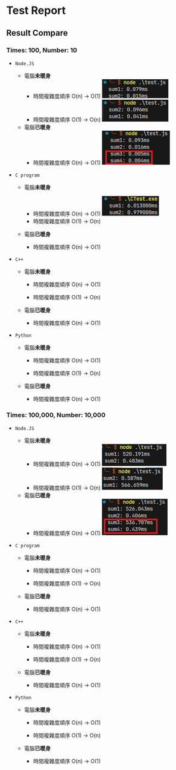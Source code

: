 # Test Report

## Result Compare

### Times: 100, Number: 10
* `Node.JS`
  * 電腦**未暖身**
    * 時間複雜度順序 O(n) -> O(1)
        ![alt text](image-4.png)
    * 時間複雜度順序 O(1) -> O(n)
        ![alt text](image-5.png)
  * 電腦**已暖身**
    * 時間複雜度順序 O(n) -> O(1)
        ![alt text](image-3.png)

* `C program`
  * 電腦**未暖身**
    * 時間複雜度順序 O(n) -> O(1)
        ![alt text](image-6.png)
    * 時間複雜度順序 O(1) -> O(n)
        
  * 電腦**已暖身**
    * 時間複雜度順序 O(n) -> O(1)


* `C++`
  * 電腦**未暖身**
    * 時間複雜度順序 O(n) -> O(1)

    * 時間複雜度順序 O(1) -> O(n)

  * 電腦**已暖身**
    * 時間複雜度順序 O(n) -> O(1)


* `Python`
  * 電腦**未暖身**
    * 時間複雜度順序 O(n) -> O(1)

    * 時間複雜度順序 O(1) -> O(n)

  * 電腦**已暖身**
    * 時間複雜度順序 O(n) -> O(1)
        

### Times: 100,000, Number: 10,000
* `Node.JS`
  * 電腦**未暖身**
    * 時間複雜度順序 O(n) -> O(1)
        ![alt text](image.png)
    * 時間複雜度順序 O(1) -> O(n)
        ![alt text](image-1.png)
  * 電腦**已暖身**
    * 時間複雜度順序 O(n) -> O(1)
        ![alt text](image-2.png)

* `C program`
  * 電腦**未暖身**
    * 時間複雜度順序 O(n) -> O(1)

    * 時間複雜度順序 O(1) -> O(n)

  * 電腦**已暖身**
    * 時間複雜度順序 O(n) -> O(1)


* `C++`
  * 電腦**未暖身**
    * 時間複雜度順序 O(n) -> O(1)

    * 時間複雜度順序 O(1) -> O(n)

  * 電腦**已暖身**
    * 時間複雜度順序 O(n) -> O(1)


* `Python`
  * 電腦**未暖身**
    * 時間複雜度順序 O(n) -> O(1)

    * 時間複雜度順序 O(1) -> O(n)

  * 電腦**已暖身**
    * 時間複雜度順序 O(n) -> O(1)
        
